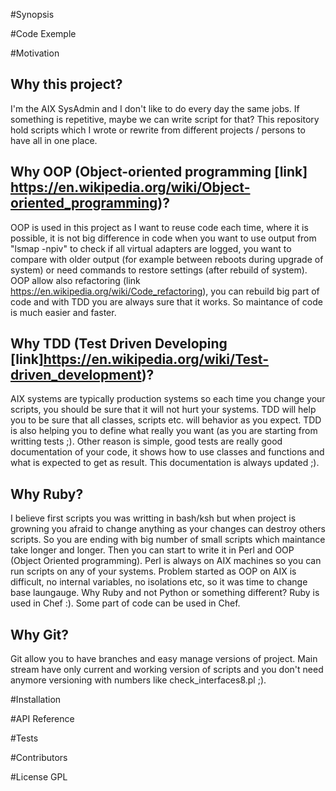 #Synopsis

#Code Exemple

#Motivation
## Why this project?
I'm the AIX SysAdmin and I don't like to do every day the same jobs. If something is repetitive, maybe we can write script for that?
This repository hold scripts which I wrote or rewrite from different projects / persons to have all in one place.

## Why OOP (Object-oriented programming [link] https://en.wikipedia.org/wiki/Object-oriented_programming)?
OOP is used in this project as I want to reuse code each time, where it is possible, it is not big difference in code when you want to use
output from "lsmap -npiv" to check if all virtual adapters are logged, you want to compare with older output (for example between reboots during
upgrade of system) or need commands to restore settings (after rebuild of system).
OOP allow also refactoring (link https://en.wikipedia.org/wiki/Code_refactoring), you can rebuild big part of code and 
with TDD you are always sure that it works. So maintance of code is much easier and faster.

## Why TDD (Test Driven Developing [link]https://en.wikipedia.org/wiki/Test-driven_development)?
AIX systems are typically production systems so each time you change your scripts, you should be sure that it will not hurt your systems.
TDD will help you to be sure that all classes, scripts etc. will behavior as you expect. TDD is also helping you to define what really you 
want (as you are starting from writting tests ;). Other reason is simple, good tests are really good documentation of your code, it shows how
to use classes and functions and what is expected to get as result. This documentation is always updated ;).


## Why Ruby?
I believe first scripts you was writting in bash/ksh but when project is growning you afraid to change anything as your changes can destroy others scripts.
So you are ending with big number of small scripts which maintance take longer and longer. Then you can start to write it in Perl and OOP (Object
Oriented programming). Perl is always on AIX machines so you can run scripts on any of your systems. Problem started as OOP on AIX is difficult, no 
internal variables, no isolations etc, so it was time to change base laungauge. 
Why Ruby and not Python or something different? Ruby is used in Chef :). Some part of code can be used in Chef.

## Why Git?
Git allow you to have branches and easy manage versions of project. Main stream have only current and working version of scripts and you don't 
need anymore versioning with numbers like check_interfaces8.pl ;). 


#Installation



#API Reference

#Tests

#Contributors

#License
GPL
